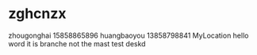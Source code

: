 # zghcnzx
zhougonghai 15858865896
huangbaoyou 13858798841
MyLocation
hello word
it is branche not the mast
test deskd
